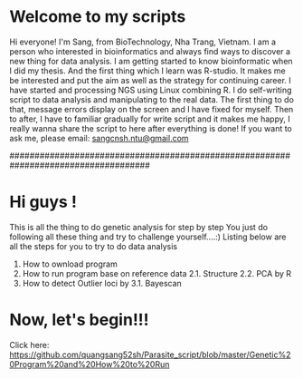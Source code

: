 # Welcome to my scripts
Hi everyone!
I'm Sang, from BioTechnology, Nha Trang, Vietnam.
I am a person who interested in bioinformatics and always find ways to discover a new thing for data analysis.
I am  getting started to know bioinformatic when I did my thesis.
And the first thing which I learn was R-studio.
It makes me be interested and put the aim as well as the strategy for continuing career.
I have started and processing NGS using Linux combining R. 
I do self-writing script to data analysis and manipulating to the real data.
The first thing to do that, message errors display on the screen and I have fixed for myself.
Then to after, I have to familiar gradually for write script and it makes me happy,
I really wanna share the script to here after everything is done!
If you want to ask me, please email: sangcnsh.ntu@gmail.com

####################################################################################
# Hi guys !
This is all the thing to do genetic analysis for step by step
You just do following all these thing and try to challenge yourself....:)
Listing below are all the steps for you to try to do data analysis
1. How to ownload program
2. How to run program base on reference data
  2.1. Structure
  2.2. PCA by R
3. How to detect Outlier loci by 
  3.1. Bayescan
# Now, let's begin!!!
Click here: 
https://github.com/quangsang52sh/Parasite_script/blob/master/Genetic%20Program%20and%20How%20to%20Run

